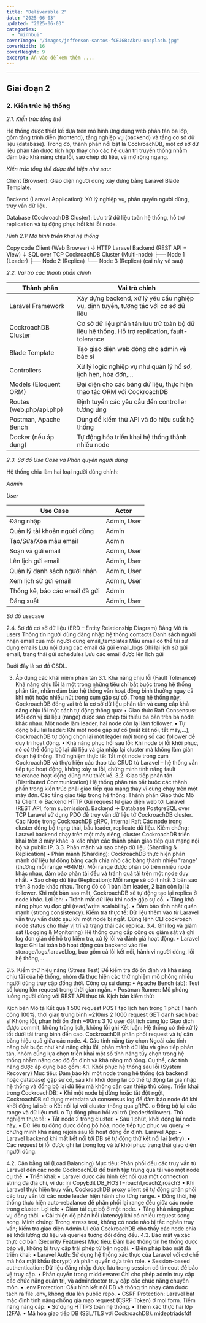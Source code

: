 ```yaml
---
title: "Deliverable 2"
date: "2025-06-03"
updated: "2025-06-03"
categories:
  - "minhbui"
coverImage: "/images/jefferson-santos-fCEJGBzAkrU-unsplash.jpg"
coverWidth: 16
coverHeight: 9
excerpt: Ấn vào để xem thêm ....
---
```


---
## Giai đoạn 2
### 2. Kiến trúc hệ thống
*2.1. Kiến trúc tổng thể*

Hệ thống được thiết kế dựa trên mô hình ứng dụng web phân tán ba lớp, gồm tầng trình diễn (frontend), tầng nghiệp vụ (backend) và tầng cơ sở dữ liệu (database). Trong đó, thành phần nổi bật là CockroachDB, một cơ sở dữ liệu phân tán được tích hợp thay cho các hệ quản trị truyền thống nhằm đảm bảo khả năng chịu lỗi, sao chép dữ liệu, và mở rộng ngang.

*Kiến trúc tổng thể được thể hiện như sau:*

Client (Browser): Giao diện người dùng xây dựng bằng Laravel Blade Template.

Backend (Laravel Application): Xử lý nghiệp vụ, phân quyền người dùng, truy vấn dữ liệu.

Database (CockroachDB Cluster): Lưu trữ dữ liệu toàn hệ thống, hỗ trợ replication và tự động phục hồi khi lỗi node.

*Hình 2.1: Mô hình triển khai hệ thống*

Copy code
Client (Web Browser)
        ↓ HTTP
Laravel Backend (REST API + View)
        ↓ SQL over TCP
CockroachDB Cluster (Multi-node)
   ├── Node 1 (Leader)
   ├── Node 2 (Replica)
   └── Node 3 (Replica)
(cái này vẽ sau)

*2.2. Vai trò các thành phần chính*

<table> <thead> <tr> <th>Thành phần</th> <th>Vai trò chính</th> </tr> </thead> <tbody> <tr> <td>Laravel Framework</td> <td>Xây dựng backend, xử lý yêu cầu nghiệp vụ, định tuyến, tương tác với cơ sở dữ liệu</td> </tr> <tr> <td>CockroachDB Cluster</td> <td>Cơ sở dữ liệu phân tán lưu trữ toàn bộ dữ liệu hệ thống. Hỗ trợ replication, fault-tolerance</td> </tr> <tr> <td>Blade Template</td> <td>Tạo giao diện web động cho admin và bác sĩ</td> </tr> <tr> <td>Controllers</td> <td>Xử lý logic nghiệp vụ như quản lý hồ sơ, lịch hẹn, hóa đơn,…</td> </tr> <tr> <td>Models (Eloquent ORM)</td> <td>Đại diện cho các bảng dữ liệu, thực hiện thao tác ORM với CockroachDB</td> </tr> <tr> <td>Routes (web.php/api.php)</td> <td>Định tuyến các yêu cầu đến controller tương ứng</td> </tr> <tr> <td>Postman, Apache Bench</td> <td>Dùng để kiểm thử API và đo hiệu suất hệ thống</td> </tr> <tr> <td>Docker (nếu áp dụng)</td> <td>Tự động hóa triển khai hệ thống thành nhiều node</td> </tr> </tbody> </table>

*2.3. Sơ đồ Use Case và Phân quyền người dùng*

Hệ thống chia làm hai loại người dùng chính:

*Admin*

*User*

<table>
  <thead>
    <tr>
      <th>Use Case</th>
      <th>Actor</th>
    </tr>
  </thead>
  <tbody>
    <tr><td>Đăng nhập</td><td>Admin, User</td></tr>
    <tr><td>Quản lý tài khoản người dùng</td><td>Admin</td></tr>
    <tr><td>Tạo/Sửa/Xóa mẫu email</td><td>Admin</td></tr>
    <tr><td>Soạn và gửi email</td><td>Admin, User</td></tr>
    <tr><td>Lên lịch gửi email</td><td>Admin, User</td></tr>
    <tr><td>Quản lý danh sách người nhận</td><td>Admin, User</td></tr>
    <tr><td>Xem lịch sử gửi email</td><td>Admin, User</td></tr>
    <tr><td>Thống kê, báo cáo email đã gửi</td><td>Admin</td></tr>
    <tr><td>Đăng xuất</td><td>Admin, User</td></tr>
  </tbody>
</table>


Sơ đồ usecase

 
2.4. Sơ đồ cơ sở dữ liệu (ERD – Entity Relationship Diagram)
Bảng	Mô tả
users	Thông tin người dùng đăng nhập hệ thống
contacts	Danh sách người nhận email của mỗi người dùng
email_templates	Mẫu email có thể tái sử dụng
emails	Lưu nội dung các email đã gửi
email_logs	Ghi lại lịch sử gửi email, trạng thái gửi
schedules	Lưu các email được lên lịch gửi

Dưới đây là sơ đồ CSDL.
 


3. Áp dụng các khái niệm phân tán
3.1. Khả năng chịu lỗi (Fault Tolerance)
Khả năng chịu lỗi là một trong những tiêu chí bắt buộc trong hệ thống phân tán, nhằm đảm bảo hệ thống vẫn hoạt động bình thường ngay cả khi một hoặc nhiều nút trong cụm gặp sự cố.
Trong hệ thống này, CockroachDB đóng vai trò là cơ sở dữ liệu phân tán và cung cấp khả năng chịu lỗi một cách tự động thông qua:
•	Giao thức Raft Consensus: Mỗi đơn vị dữ liệu (range) được sao chép tối thiểu ba bản trên ba node khác nhau. Một node làm leader, hai node còn lại làm follower.
•	Tự động bầu lại leader: Khi một node gặp sự cố (mất kết nối, tắt máy,...), CockroachDB tự động chọn lại một leader mới trong số các follower để duy trì hoạt động.
•	Khả năng phục hồi sau lỗi: Khi node bị lỗi khôi phục, nó có thể đồng bộ lại dữ liệu và gia nhập lại cluster mà không làm gián đoạn hệ thống.
Thử nghiệm thực tế:
Tắt một node trong cụm CockroachDB và thực hiện các thao tác CRUD từ Laravel – hệ thống vẫn tiếp tục hoạt động, không xảy ra lỗi, chứng minh tính năng fault tolerance hoạt động đúng như thiết kế.
3.2. Giao tiếp phân tán (Distributed Communication)
Hệ thống phân tán bắt buộc các thành phần trong kiến trúc phải giao tiếp qua mạng thay vì cùng chạy trên một máy đơn.
Các tầng giao tiếp trong hệ thống:
Thành phần	Giao thức	Mô tả
Client → Backend	HTTP	Gửi request từ giao diện web tới Laravel (REST API, form submission).
Backend → Database	PostgreSQL over TCP	Laravel sử dụng PDO để truy vấn dữ liệu từ CockroachDB cluster.
Các Node trong CockroachDB	gRPC, Internal Raft	Các node trong cluster đồng bộ trạng thái, bầu leader, replicate dữ liệu.
Kiểm chứng: Laravel backend chạy trên một máy riêng, cluster CockroachDB triển khai trên 3 máy khác → xác nhận các thành phần giao tiếp qua mạng nội bộ và public IP.
3.3. Phân mảnh và sao chép dữ liệu (Sharding & Replication)
•	Phân mảnh (Sharding):
CockroachDB thực hiện phân mảnh dữ liệu tự động bằng cách chia nhỏ các bảng thành nhiều "range" (thường mỗi range ~64MB). Mỗi range được phân bố trên nhiều node khác nhau, đảm bảo phân tải đều và tránh quá tải trên một node duy nhất.
•	Sao chép dữ liệu (Replication):
Mỗi range sẽ có ít nhất 3 bản sao trên 3 node khác nhau. Trong đó có 1 bản làm leader, 2 bản còn lại là follower. Khi một bản sao mất, CockroachDB sẽ tự động tạo lại replica ở node khác.
Lợi ích:
•	Tránh mất dữ liệu khi node gặp sự cố.
•	Tăng khả năng phục vụ đọc ghi (read/write scalability).
•	Đảm bảo tính nhất quán mạnh (strong consistency).
Kiểm tra thực tế: Dữ liệu thêm vào từ Laravel vẫn truy vấn được sau khi một node bị ngắt. Dùng lệnh CLI cockroach node status cho thấy vị trí và trạng thái các replica.
3.4. Ghi log và giám sát (Logging & Monitoring)
Hệ thống cung cấp công cụ giám sát và ghi log đơn giản để hỗ trợ kiểm tra, xử lý lỗi và đánh giá hoạt động.
•	Laravel logs: Ghi lại toàn bộ hoạt động của backend vào file storage/logs/laravel.log, bao gồm cả lỗi kết nối, hành vi người dùng, lỗi hệ thống,...

3.5. Kiểm thử hiệu năng (Stress Test)
Để kiểm tra độ ổn định và khả năng chịu tải của hệ thống, nhóm đã thực hiện các thử nghiệm mô phỏng nhiều người dùng truy cập đồng thời.
Công cụ sử dụng:
•	Apache Bench (ab): Test số lượng lớn request trong thời gian ngắn.
•	Postman Runner: Mô phỏng luồng người dùng với REST API thực tế.
Kịch bản kiểm thử:

Kịch bản	Mô tả	Kết quả
1	500 request POST tạo lịch hẹn trong 1 phút	Thành công 100%, thời gian trung bình ~210ms
2	1000 request GET danh sách bác sĩ	Không lỗi, phản hồi ổn định ~90ms
3	10 user đặt lịch cùng lúc	Giao dịch được commit, không trùng lịch, không lỗi ghi
Kết luận: Hệ thống có thể xử lý tốt dưới tải trung bình đến cao. CockroachDB phân phối request và tự cân bằng hiệu quả giữa các node.
4. Các tính năng tùy chọn
Ngoài các tính năng bắt buộc như khả năng chịu lỗi, phân mảnh dữ liệu và giao tiếp phân tán, nhóm cũng lựa chọn triển khai một số tính năng tùy chọn trong hệ thống nhằm nâng cao độ ổn định và khả năng mở rộng. Cụ thể, các tính năng được áp dụng bao gồm:
4.1. Khôi phục hệ thống sau lỗi (System Recovery)
Mục tiêu: Đảm bảo khi một node trong hệ thống (cả backend hoặc database) gặp sự cố, sau khi khởi động lại có thể tự động tái gia nhập hệ thống và đồng bộ lại dữ liệu mà không cần can thiệp thủ công.
Triển khai trong CockroachDB:
•	Khi một node bị dừng hoặc tắt đột ngột, CockroachDB sử dụng metadata và consensus log để đảm bảo node đó khi khởi động lại sẽ:
o	Kết nối lại với cluster thông qua gRPC.
o	Đồng bộ lại các range và dữ liệu mới.
o	Tự động phục hồi vai trò (leader/follower).
Thử nghiệm thực tế:
•	Tắt node 2 trong cluster.
•	Sau 1 phút, khởi động lại node này.
•	Dữ liệu tự động được đồng bộ hóa, node tiếp tục phục vụ query → chứng minh khả năng rejoin sau lỗi hoạt động ổn định.
Laravel App:
•	Laravel backend khi mất kết nối tới DB sẽ tự động thử kết nối lại (retry).
•	Các request bị lỗi được ghi lại trong log và tự khôi phục trạng thái giao diện người dùng.

4.2. Cân bằng tải (Load Balancing)
Mục tiêu: Phân phối đều các truy vấn từ Laravel đến các node CockroachDB để tránh tập trung quá tải vào một node cụ thể.
•	Triển khai:
•	Laravel được cấu hình kết nối qua một connection string đa địa chỉ, ví dụ:
ini
CopyEdit
DB_HOST=roach1,roach2,roach3
•	Khi Laravel thực hiện truy vấn, CockroachDB proxy client sẽ tự động phân phối các truy vấn tới các node leader hiện hành cho từng range.
•	Đồng thời, hệ thống thực hiện auto-rebalance để phân phối lại range đều giữa các node trong cluster.
Lợi ích:
•	Giảm tải cục bộ ở một node.
•	Tăng khả năng phục vụ đồng thời.
•	Cải thiện độ phản hồi (latency) khi có nhiều request song song.
Minh chứng: Trong stress test, không có node nào bị tắc nghẽn truy vấn; kiểm tra giao diện Admin UI của CockroachDB cho thấy các node chia sẻ khối lượng dữ liệu và queries tương đối đồng đều.
4.3. Bảo mật và xác thực cơ bản (Security Features)
Mục tiêu: Đảm bảo thông tin hệ thống được bảo vệ, không bị truy cập trái phép từ bên ngoài.
•	Biện pháp bảo mật đã triển khai:
•	Laravel Auth: Sử dụng hệ thống xác thực của Laravel với cơ chế mã hóa mật khẩu (bcrypt) và phân quyền dựa trên role.
•	Session-based authentication: Dữ liệu đăng nhập được lưu trong session có timeout để bảo vệ truy cập.
•	Phân quyền trong middleware: Chỉ cho phép admin truy cập các chức năng quản trị, và admindoctor truy cập các chức năng chuyên môn.
•	.env Protection: Cấu hình kết nối DB và thông tin nhạy cảm được tách ra file .env, không đưa lên public repo.
•	CSRF Protection: Laravel bật mặc định tính năng chống giả mạo request (CSRF Token) ở mọi form.
Tiềm năng nâng cấp:
•	Sử dụng HTTPS toàn hệ thống.
•	Thêm xác thực hai lớp (2FA).
•	Mã hóa giao tiếp DB (SSL/TLS với CockroachDB).
mideptriadsfdf

